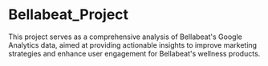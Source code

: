 # Bellabeat_Project

This project serves as a comprehensive analysis of Bellabeat's Google Analytics data, aimed at providing actionable insights to improve marketing strategies and enhance user engagement for Bellabeat's wellness products. 
    